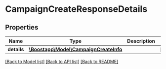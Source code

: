 # CampaignCreateResponseDetails

## Properties
Name | Type | Description | Notes
------------ | ------------- | ------------- | -------------
**details** | [**\Boostapp\Model\CampaignCreateInfo**](CampaignCreateInfo.md) |  | [optional] 

[[Back to Model list]](../README.md#documentation-for-models) [[Back to API list]](../README.md#documentation-for-api-endpoints) [[Back to README]](../README.md)


